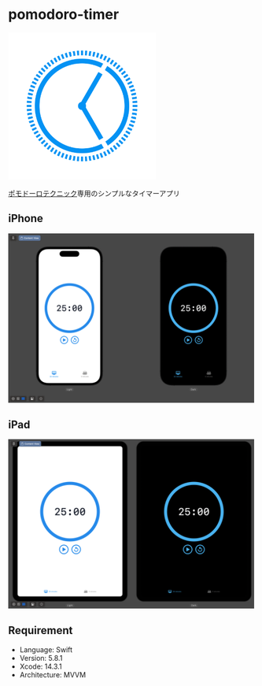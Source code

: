 # pomodoro-timer

<img src="./img//pomodoro-timer-logo.jpg" width="300">

[ポモドーロテクニック](https://ja.wikipedia.org/wiki/%E3%83%9D%E3%83%A2%E3%83%89%E3%83%BC%E3%83%AD%E3%83%BB%E3%83%86%E3%82%AF%E3%83%8B%E3%83%83%E3%82%AF)専用のシンプルなタイマーアプリ

## iPhone
<img src="./img//pomodoro-timer-iphone.png" width="500">

## iPad
<img src="./img//pomodoro-timer-ipad.png" width="500">


## Requirement
- Language: Swift
- Version: 5.8.1
- Xcode: 14.3.1
- Architecture: MVVM
